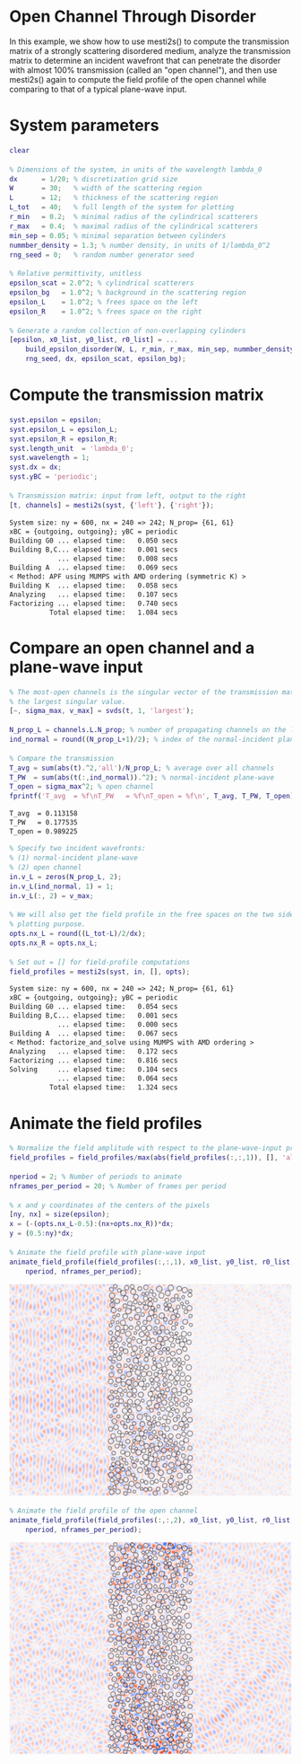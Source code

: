 # Open Channel Through Disorder

In this example, we show how to use mesti2s() to compute the transmission matrix of a strongly scattering disordered medium, analyze the transmission matrix to determine an incident wavefront that can penetrate the disorder with almost 100% transmission (called an "open channel"), and then use mesti2s() again to compute the field profile of the open channel while comparing to that of a typical plane-wave input.

# System parameters

```matlab
clear

% Dimensions of the system, in units of the wavelength lambda_0
dx      = 1/20; % discretization grid size
W       = 30;   % width of the scattering region
L       = 12;   % thickness of the scattering region
L_tot   = 40;   % full length of the system for plotting
r_min   = 0.2;  % minimal radius of the cylindrical scatterers
r_max   = 0.4;  % maximal radius of the cylindrical scatterers
min_sep = 0.05; % minimal separation between cylinders
nummber_density = 1.3; % number density, in units of 1/lambda_0^2
rng_seed = 0;   % random number generator seed

% Relative permittivity, unitless
epsilon_scat = 2.0^2; % cylindrical scatterers
epsilon_bg   = 1.0^2; % background in the scattering region
epsilon_L    = 1.0^2; % frees space on the left
epsilon_R    = 1.0^2; % frees space on the right

% Generate a random collection of non-overlapping cylinders
[epsilon, x0_list, y0_list, r0_list] = ...
    build_epsilon_disorder(W, L, r_min, r_max, min_sep, nummber_density, ...
    rng_seed, dx, epsilon_scat, epsilon_bg);
```

# Compute the transmission matrix

```matlab
syst.epsilon = epsilon;
syst.epsilon_L = epsilon_L;
syst.epsilon_R = epsilon_R;
syst.length_unit  = 'lambda_0';
syst.wavelength = 1;
syst.dx = dx;
syst.yBC = 'periodic';

% Transmission matrix: input from left, output to the right
[t, channels] = mesti2s(syst, {'left'}, {'right'});
```
```
System size: ny = 600, nx = 240 => 242; N_prop= {61, 61}
xBC = {outgoing, outgoing}; yBC = periodic
Building G0 ... elapsed time:   0.050 secs
Building B,C... elapsed time:   0.001 secs
            ... elapsed time:   0.008 secs
Building A  ... elapsed time:   0.069 secs
< Method: APF using MUMPS with AMD ordering (symmetric K) >
Building K  ... elapsed time:   0.058 secs
Analyzing   ... elapsed time:   0.107 secs
Factorizing ... elapsed time:   0.740 secs
          Total elapsed time:   1.084 secs
```

# Compare an open channel and a plane-wave input

```matlab
% The most-open channels is the singular vector of the transmission matrix with 
% the largest singular value.
[~, sigma_max, v_max] = svds(t, 1, 'largest');

N_prop_L = channels.L.N_prop; % number of propagating channels on the left
ind_normal = round((N_prop_L+1)/2); % index of the normal-incident plane-wave

% Compare the transmission
T_avg = sum(abs(t).^2,'all')/N_prop_L; % average over all channels
T_PW  = sum(abs(t(:,ind_normal)).^2); % normal-incident plane-wave
T_open = sigma_max^2; % open channel
fprintf('T_avg  = %f\nT_PW   = %f\nT_open = %f\n', T_avg, T_PW, T_open)
```
```
T_avg  = 0.113158
T_PW   = 0.177535
T_open = 0.989225
```

```matlab
% Specify two incident wavefronts:
% (1) normal-incident plane-wave
% (2) open channel
in.v_L = zeros(N_prop_L, 2);
in.v_L(ind_normal, 1) = 1;
in.v_L(:, 2) = v_max;

% We will also get the field profile in the free spaces on the two sides, for
% plotting purpose.
opts.nx_L = round((L_tot-L)/2/dx);
opts.nx_R = opts.nx_L;

% Set out = [] for field-profile computations
field_profiles = mesti2s(syst, in, [], opts);
```
```
System size: ny = 600, nx = 240 => 242; N_prop= {61, 61}
xBC = {outgoing, outgoing}; yBC = periodic
Building G0 ... elapsed time:   0.054 secs
Building B,C... elapsed time:   0.001 secs
            ... elapsed time:   0.000 secs
Building A  ... elapsed time:   0.067 secs
< Method: factorize_and_solve using MUMPS with AMD ordering >
Analyzing   ... elapsed time:   0.172 secs
Factorizing ... elapsed time:   0.816 secs
Solving     ... elapsed time:   0.104 secs
            ... elapsed time:   0.064 secs
          Total elapsed time:   1.324 secs
```

# Animate the field profiles

```matlab
% Normalize the field amplitude with respect to the plane-wave-input profile
field_profiles = field_profiles/max(abs(field_profiles(:,:,1)), [], 'all');

nperiod = 2; % Number of periods to animate
nframes_per_period = 20; % Number of frames per period

% x and y coordinates of the centers of the pixels
[ny, nx] = size(epsilon);
x = (-(opts.nx_L-0.5):(nx+opts.nx_R))*dx;
y = (0.5:ny)*dx;

% Animate the field profile with plane-wave input
animate_field_profile(field_profiles(:,:,1), x0_list, y0_list, r0_list, x, y, ...
    nperiod, nframes_per_period);
```

![disorder_PW_input.gif](disorder_PW_input.gif)

```matlab
% Animate the field profile of the open channel
animate_field_profile(field_profiles(:,:,2), x0_list, y0_list, r0_list, x, y, ...
    nperiod, nframes_per_period);
```

![disorder_open_channel.gif](disorder_open_channel.gif)
